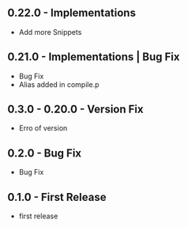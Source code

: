 ## 0.22.0 - Implementations
* Add more Snippets

## 0.21.0 - Implementations | Bug Fix
* Bug Fix
* Alias added in compile.p

## 0.3.0  - 0.20.0 - Version Fix
* Erro of version

## 0.2.0 - Bug Fix
* Bug Fix  

## 0.1.0 - First Release
* first release
